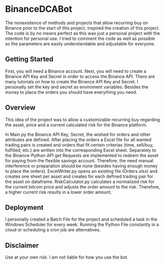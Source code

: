 # BinanceDCABot

The nonexistence of methods and projects that allow recurring buy on Binance prior to the start of this project, inspired the creation of this project. The code is by no means perfect as this was just a personal project with the intention for personal use. I tried to comment the code as well as possible so the parameters are easily understandable and adjustable for everyone.

## Getting Started

First, you will need a Binance account. Next, you will need to create a Binance API Key and Secret in order to access the Binance API. There are many tutorials on how to create the Binance API Key and Secret.
I personally set the key and secret as enviroment variables. Besides the money to place the orders  you should have everything you need.

## Overview

This idea of the project was to allow a customizable recurring buy regarding the asset, price and a current calculated risk for the Binance platform. 

In Main.py the Binance API Key,  Secret, the wished for orders and other attributes are defined. After placing the orders a Excel file for all wanted trading pairs is created and orders that fit certain criterias (time, sell/buy, fulfilled, etc.) are written into the corresponding Excel sheet. Separately to the Binance-Python API get Requests are implemented to redeem the asset for paying from the flexible savings account. Therefore, the need manual interference or preparation should be none (besides having enough money to place the orders).
ExcelWriter.py opens an existing file (Orders.xlsx) and creates one sheet per asset and creates for each defined trading pair for the asset on dataframe.
RiskCalculator.py calculates a normalized risk for the current bitcoin price and adjusts the order amount to the risk. Therefore, a higher current risk results in a lower order amount.

## Deployment

I personally created a Batch File for the project and scheduled a task in the Windows Scheduler for every week. Running the Python File constantly in a cloud or scheduling a cron job are alternatives.

## Disclaimer

Use at your own risk. I am not liable for how you use the bot.







